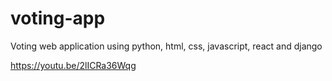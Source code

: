 # voting-app
Voting web application using python, html, css, javascript, react and django

https://youtu.be/2lICRa36Wqg
